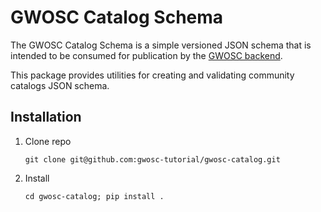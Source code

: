 # GWOSC Catalog Schema

The GWOSC Catalog Schema is a simple versioned JSON schema that is intended to be consumed for publication by the [GWOSC backend](https://gwosc.org).

This package provides utilities for creating and validating community catalogs JSON schema.

## Installation

1. Clone repo

    ```shell
    git clone git@github.com:gwosc-tutorial/gwosc-catalog.git
    ```

2. Install

    ```shell
    cd gwosc-catalog; pip install .
    ```
